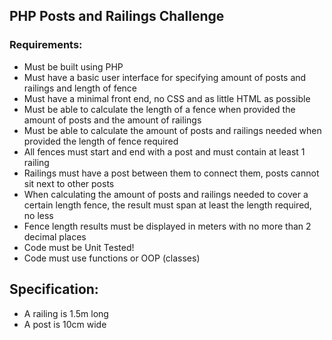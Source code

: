 ## PHP Posts and Railings Challenge


### Requirements:
- Must be built using PHP
- Must have a basic user interface for specifying amount of posts and railings and length of fence
- Must have a minimal front end, no CSS and as little HTML as possible
- Must be able to calculate the length of a fence when provided the amount of posts and the amount of railings
- Must be able to calculate the amount of posts and railings needed when provided the length of fence required
- All fences must start and end with a post and must contain at least 1 railing
- Railings must have a post between them to connect them, posts cannot sit next to other posts
- When calculating the amount of posts and railings needed to cover a certain length fence, the result must span at least the length required, no less
- Fence length results must be displayed in meters with no more than 2 decimal places
- Code must be Unit Tested!
- Code must use functions or OOP (classes)

## Specification:
- A railing is 1.5m long
- A post is 10cm wide
